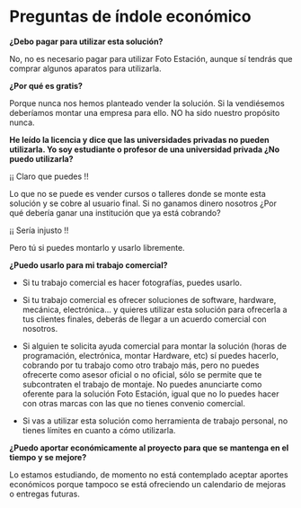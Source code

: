 # Preguntas de índole económico


**¿Debo pagar para utilizar esta solución?**

No, no es necesario pagar para utilizar Foto Estación, aunque sí tendrás que comprar algunos aparatos para utilizarla.


**¿Por qué es gratis?**

Porque nunca nos hemos planteado vender la solución. Si la vendiésemos deberíamos montar una empresa para ello. NO ha sido nuestro propósito nunca.


**He leído la licencia y dice que las universidades privadas no pueden utilizarla. Yo soy estudiante o profesor de una universidad privada ¿No puedo utilizarla?**

¡¡ Claro que puedes !!

Lo que no se puede es vender cursos o talleres donde se monte esta solución y se cobre al usuario final. Si no ganamos dinero nosotros ¿Por qué debería ganar una institución que ya está cobrando?

¡¡ Sería injusto !!

Pero tú si puedes montarlo y usarlo libremente.


**¿Puedo usarlo para mi trabajo comercial?**

- Si tu trabajo comercial es hacer fotografías, puedes usarlo.

- Si tu trabajo comercial es ofrecer soluciones de software, hardware, mecánica, electrónica... y quieres utilizar esta solución para ofrecerla a tus clientes finales, deberás de llegar a un acuerdo comercial con nosotros.

- Si alguien te solicita ayuda comercial para montar la solución (horas de programación, electrónica, montar Hardware, etc) sí puedes hacerlo, cobrando por tu trabajo como otro trabajo más, pero no puedes ofrecerte como asesor oficial o no oficial, sólo se permite que te subcontraten el trabajo de montaje. No puedes anunciarte como oferente para la solución Foto Estación, igual que no lo puedes hacer con otras marcas con las que no tienes convenio comercial.

- Si vas a utilizar esta solución como herramienta de trabajo personal, no tienes límites en cuanto a cómo utilizarla.


**¿Puedo aportar económicamente al proyecto para que se mantenga en el tiempo y se mejore?**

Lo estamos estudiando, de momento no está contemplado aceptar aportes económicos porque tampoco se está ofreciendo un calendario de mejoras o entregas futuras.
